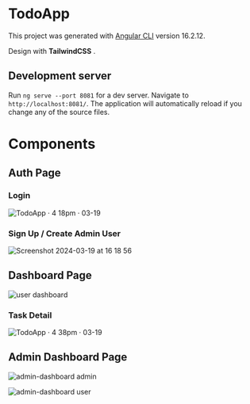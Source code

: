 # TodoApp

This project was generated with [Angular CLI](https://github.com/angular/angular-cli) version 16.2.12.

Design with **TailwindCSS** .

## Development server

Run `ng serve --port 8081` for a dev server. Navigate to `http://localhost:8081/`. The application will automatically reload if you change any of the source files.

# Components

## Auth Page

### Login 
![TodoApp · 4 18pm · 03-19](https://github.com/enessusan00/todoApp/assets/69691286/897c0a83-78e7-4ff4-90d8-c4bfead0e60e)

### Sign Up / Create Admin User
![Screenshot 2024-03-19 at 16 18 56](https://github.com/enessusan00/todoApp/assets/69691286/3cf2deba-faec-42fa-9129-ac090bfa588e)

## Dashboard Page

![user dashboard](https://github.com/enessusan00/todoApp/assets/69691286/de5c157c-fda5-48fc-be2a-571c112737a7)

### Task Detail
![TodoApp · 4 38pm · 03-19](https://github.com/enessusan00/todoApp/assets/69691286/a0ea515c-5455-481a-bcbf-15c5b2f609e8)

## Admin Dashboard Page

![admin-dashboard  admin ](https://github.com/enessusan00/todoApp/assets/69691286/8508b3be-9dd6-478f-a320-10865d90fe33)


![admin-dashboard  user ](https://github.com/enessusan00/todoApp/assets/69691286/7d170198-9085-4d15-8764-d2b544a53a63)

